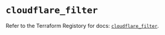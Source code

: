# `cloudflare_filter`

Refer to the Terraform Registory for docs: [`cloudflare_filter`](https://registry.terraform.io/providers/cloudflare/cloudflare/4.20.0/docs/resources/filter).
